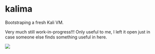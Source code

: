 # kalima
Bootstraping a fresh Kali VM.

Very much still work-in-progress!!! Only useful to me, I left it open just in case someone else finds something useful in here.

![](https://media0.giphy.com/media/MxqPlIC8TmbPW/giphy.gif)
